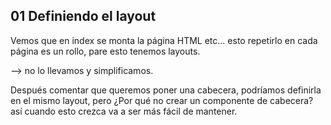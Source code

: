 ## 01 Definiendo el layout

Vemos que en index se monta la página HTML etc... esto repetirlo en cada página es un rollo, pare esto tenemos layouts.

--> no lo llevamos y simplificamos.

Después comentar que queremos poner una cabecera, podríamos definirla en el mismo layout, pero ¿Por qué no crear un componente de cabecera? así cuando esto crezca va a ser más fácil de mantener.